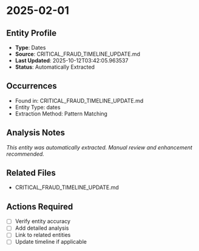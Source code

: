 # 2025-02-01

## Entity Profile
- **Type**: Dates
- **Source**: CRITICAL_FRAUD_TIMELINE_UPDATE.md
- **Last Updated**: 2025-10-12T03:42:05.963537
- **Status**: Automatically Extracted

## Occurrences
- Found in: CRITICAL_FRAUD_TIMELINE_UPDATE.md
- Entity Type: dates
- Extraction Method: Pattern Matching

## Analysis Notes
*This entity was automatically extracted. Manual review and enhancement recommended.*

## Related Files
- CRITICAL_FRAUD_TIMELINE_UPDATE.md

## Actions Required
- [ ] Verify entity accuracy
- [ ] Add detailed analysis
- [ ] Link to related entities
- [ ] Update timeline if applicable
